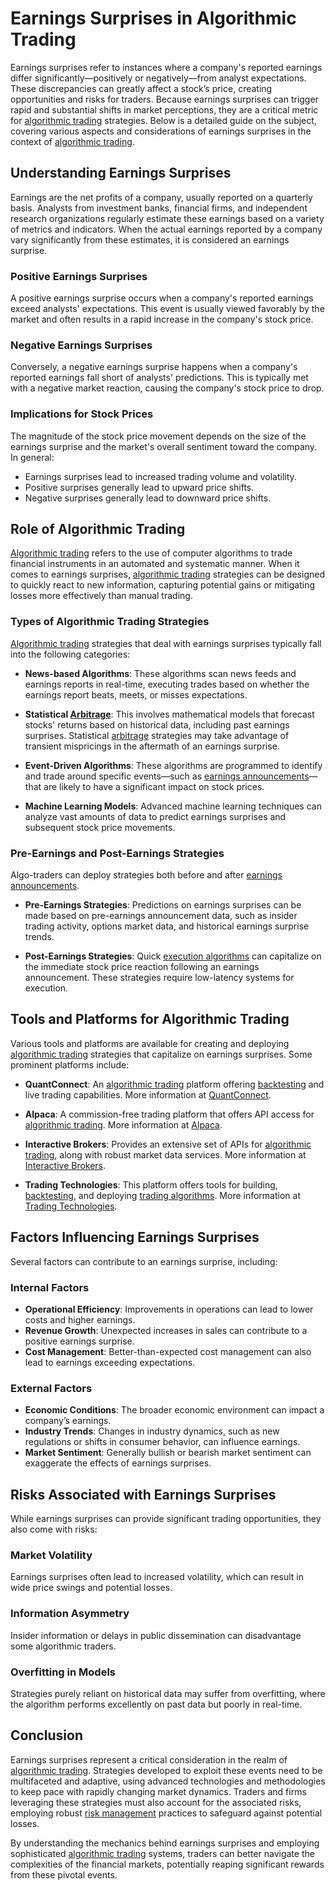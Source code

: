 # Earnings Surprises in Algorithmic Trading

Earnings surprises refer to instances where a company's reported earnings differ significantly—positively or negatively—from analyst expectations. These discrepancies can greatly affect a stock’s price, creating opportunities and risks for traders. Because earnings surprises can trigger rapid and substantial shifts in market perceptions, they are a critical metric for [algorithmic trading](../a/algorithmic_trading.md) strategies. Below is a detailed guide on the subject, covering various aspects and considerations of earnings surprises in the context of [algorithmic trading](../a/algorithmic_trading.md).

## Understanding Earnings Surprises
Earnings are the net profits of a company, usually reported on a quarterly basis. Analysts from investment banks, financial firms, and independent research organizations regularly estimate these earnings based on a variety of metrics and indicators. When the actual earnings reported by a company vary significantly from these estimates, it is considered an earnings surprise.

### Positive Earnings Surprises
A positive earnings surprise occurs when a company's reported earnings exceed analysts' expectations. This event is usually viewed favorably by the market and often results in a rapid increase in the company's stock price.

### Negative Earnings Surprises
Conversely, a negative earnings surprise happens when a company's reported earnings fall short of analysts' predictions. This is typically met with a negative market reaction, causing the company's stock price to drop.

### Implications for Stock Prices
The magnitude of the stock price movement depends on the size of the earnings surprise and the market's overall sentiment toward the company. In general:
- Earnings surprises lead to increased trading volume and volatility.
- Positive surprises generally lead to upward price shifts.
- Negative surprises generally lead to downward price shifts.

## Role of Algorithmic Trading
[Algorithmic trading](../a/algorithmic_trading.md) refers to the use of computer algorithms to trade financial instruments in an automated and systematic manner. When it comes to earnings surprises, [algorithmic trading](../a/algorithmic_trading.md) strategies can be designed to quickly react to new information, capturing potential gains or mitigating losses more effectively than manual trading.

### Types of Algorithmic Trading Strategies
[Algorithmic trading](../a/algorithmic_trading.md) strategies that deal with earnings surprises typically fall into the following categories:

- **News-based Algorithms**: These algorithms scan news feeds and earnings reports in real-time, executing trades based on whether the earnings report beats, meets, or misses expectations.

- **Statistical [Arbitrage](../a/arbitrage.md)**: This involves mathematical models that forecast stocks' returns based on historical data, including past earnings surprises. Statistical [arbitrage](../a/arbitrage.md) strategies may take advantage of transient mispricings in the aftermath of an earnings surprise.

- **Event-Driven Algorithms**: These algorithms are programmed to identify and trade around specific events—such as [earnings announcements](../e/earnings_announcements.md)—that are likely to have a significant impact on stock prices.

- **Machine Learning Models**: Advanced machine learning techniques can analyze vast amounts of data to predict earnings surprises and subsequent stock price movements.

### Pre-Earnings and Post-Earnings Strategies
Algo-traders can deploy strategies both before and after [earnings announcements](../e/earnings_announcements.md).

- **Pre-Earnings Strategies**: Predictions on earnings surprises can be made based on pre-earnings announcement data, such as insider trading activity, options market data, and historical earnings surprise trends.

- **Post-Earnings Strategies**: Quick [execution algorithms](../e/execution_algorithms.md) can capitalize on the immediate stock price reaction following an earnings announcement. These strategies require low-latency systems for execution.

## Tools and Platforms for Algorithmic Trading
Various tools and platforms are available for creating and deploying [algorithmic trading](../a/algorithmic_trading.md) strategies that capitalize on earnings surprises. Some prominent platforms include:

- **QuantConnect**: An [algorithmic trading](../a/algorithmic_trading.md) platform offering [backtesting](../b/backtesting.md) and live trading capabilities. More information at [QuantConnect](https://www.quantconnect.com/).

- **Alpaca**: A commission-free trading platform that offers API access for [algorithmic trading](../a/algorithmic_trading.md). More information at [Alpaca](https://alpaca.markets/).

- **Interactive Brokers**: Provides an extensive set of APIs for [algorithmic trading](../a/algorithmic_trading.md), along with robust market data services. More information at [Interactive Brokers](https://www.interactivebrokers.com/).

- **Trading Technologies**: This platform offers tools for building, [backtesting](../b/backtesting.md), and deploying [trading algorithms](../t/trading_algorithms.md). More information at [Trading Technologies](https://www.tradingtechnologies.com/).

## Factors Influencing Earnings Surprises
Several factors can contribute to an earnings surprise, including:

### Internal Factors
- **Operational Efficiency**: Improvements in operations can lead to lower costs and higher earnings.
- **Revenue Growth**: Unexpected increases in sales can contribute to a positive earnings surprise.
- **Cost Management**: Better-than-expected cost management can also lead to earnings exceeding expectations.

### External Factors
- **Economic Conditions**: The broader economic environment can impact a company’s earnings.
- **Industry Trends**: Changes in industry dynamics, such as new regulations or shifts in consumer behavior, can influence earnings.
- **Market Sentiment**: Generally bullish or bearish market sentiment can exaggerate the effects of earnings surprises.

## Risks Associated with Earnings Surprises
While earnings surprises can provide significant trading opportunities, they also come with risks:

### Market Volatility
Earnings surprises often lead to increased volatility, which can result in wide price swings and potential losses.

### Information Asymmetry
Insider information or delays in public dissemination can disadvantage some algorithmic traders.

### Overfitting in Models
Strategies purely reliant on historical data may suffer from overfitting, where the algorithm performs excellently on past data but poorly in real-time.

## Conclusion
Earnings surprises represent a critical consideration in the realm of [algorithmic trading](../a/algorithmic_trading.md). Strategies developed to exploit these events need to be multifaceted and adaptive, using advanced technologies and methodologies to keep pace with rapidly changing market dynamics. Traders and firms leveraging these strategies must also account for the associated risks, employing robust [risk management](../r/risk_management.md) practices to safeguard against potential losses.

By understanding the mechanics behind earnings surprises and employing sophisticated [algorithmic trading](../a/algorithmic_trading.md) systems, traders can better navigate the complexities of the financial markets, potentially reaping significant rewards from these pivotal events.
